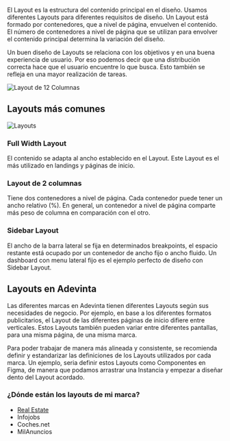 El Layout es la estructura del contenido principal en el diseño. Usamos diferentes Layouts para diferentes requisitos de diseño. 
Un Layout está formado por contenedores, que a nivel de página, envuelven el contenido. El número de contenedores a nivel de página que se utilizan para envolver el contenido principal determina la variación del diseño.

Un buen diseño de Layouts se relaciona con los objetivos y en una buena experiencia de usuario. Por eso podemos decir que una distribución correcta hace que el usuario encuentre lo que busca. Esto también se refleja en una mayor realización de tareas.

![Layout de 12 Columnas](https://raw.githubusercontent.com/turolopezsanabria/design-systems-playbook/master/ASSETS/Layout-grid.gif)

## Layouts más comunes

![Layouts](https://raw.githubusercontent.com/turolopezsanabria/design-systems-playbook/master/ASSETS/Desktop-Layouts.png)

### Full Width Layout
El contenido se adapta al ancho establecido en el Layout. Este Layout es el más utilizado en landings y páginas de inicio.

### Layout de 2 columnas
Tiene dos contenedores a nivel de página. Cada contenedor puede tener un ancho relativo (%). En general, un contenedor a nivel de página comparte más peso de columna en comparación con el otro.

### Sidebar Layout
El ancho de la barra lateral se fija en determinados breakpoints, el espacio restante está ocupado por un contenedor de ancho fijo o ancho fluido. Un dashboard con menu lateral fijo es el ejemplo perfecto de diseño con Sidebar Layout.


## Layouts en Adevinta
Las diferentes marcas en Adevinta tienen diferentes Layouts según sus necesidades de negocio. 
Por ejemplo, en base a los diferentes formatos publicitarios, el Layout de las diferentes páginas de inicio difiere entre verticales. Estos Layouts también pueden variar entre diferentes pantallas, para una misma página, de una misma marca.

Para poder trabajar de manera más alineada y consistente, se recomienda definir y estandarizar las definiciones de los Layouts utilizados por cada marca. Un ejemplo, seria definir estos Layouts como Componentes en Figma, de manera que podamos arrastrar una Instancia y empezar a diseñar dento del Layout acordado.

### ¿Dónde están los layouts de mi marca?

- [Real Estate](https://www.figma.com/file/WiMaTLdzoiiKFPITd3ymbC/?node-id=444%3A1644)
- Infojobs
- Coches.net
- MilAnuncios
